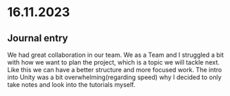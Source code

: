 # 16.11.2023

## Journal entry

We had great collaboration in our team. We as a Team and I struggled a bit with how we want to plan the project, which is a topic we will tackle next. Like this we can have a better structure and more focused work. The intro into Unity was a bit overwhelming(regarding speed) why I decided to only take notes and look into the tutorials myself.